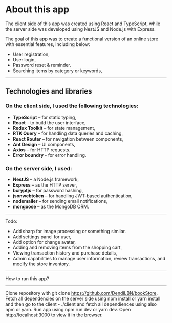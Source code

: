 # About this app

The client side of this app was created using React and TypeScript, while the server side was developed using NestJS and Node.js with Express.

The goal of this app was to create a functional version of an online store with essential features, including below:

- User registration, 
- User login,
- Password reset & reminder.
- Searching items by category or keywords,
---

## Technologies and libraries

### On the client side, I used the following technologies:

- **TypeScript** – for static typing,
- **React** – to build the user interface,
- **Redux Toolkit** – for state management,
- **RTK Query** – for handling data queries and caching,
- **React Router** – for navigation between components,
- **Ant Design** – UI components,
- **Axios** – for HTTP requests.
- **Error boundry** - for error handling.

### On the server side, I used:

- **NestJS** – a Node.js framework,
- **Express** – as the HTTP server,
- **bcryptjs** – for password hashing,
- **jsonwebtoken** – for handling JWT-based authentication,
- **nodemailer** – for sending email notifications,
- **mongoose** – as the MongoDB ORM.

---
Todo: 
- Add sharp for image processing or something similar.
- Add settings panel for user,
- Add option for change avatar,
- Adding and removing items from the shopping cart, 
- Viewing transaction history and purchase details,
- Admin capabilities to manage user information, review transactions, and modify the store inventory.

---

How to run this app?

---

Clone repository with git clone https://github.com/DendiLBN/bookStore.
Fetch all dependencies on the server side using npm install or yarn install and then go to the client - ./client and fetch all dependiences using also npm or yarn.
Run app using npm run dev or yarn dev.
Open http://localhost:3000 to view it in the browser.
